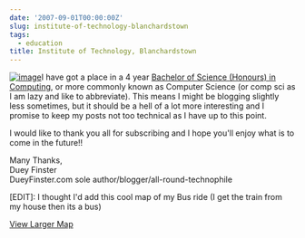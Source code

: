 ```yaml
---
date: '2007-09-01T00:00:00Z'
slug: institute-of-technology-blanchardstown
tags:
  - education
title: Institute of Technology, Blanchardstown
---
```


[![image](http://www.itb.ie/site/Images/newitbbanner760x95.jpg)](http://www.itb.ie/site/Images/newitbbanner760x95.jpg)I
have got a place in a 4 year
[Bachelor of Science (Honours) in Computing](http://www.itb.ie/site/courses/bn104.htm),
or more commonly known as Computer Science (or comp sci as I am lazy and like to
abbreviate). This means I might be blogging slightly less sometimes, but it
should be a hell of a lot more interesting and I promise to keep my posts not
too technical as I have up to this point.

I would like to thank you all for subscribing and I hope you'll enjoy what is to
come in the future!!

Many Thanks,  
Duey Finster  
DueyFinster.com sole author/blogger/all-round-technophile

[EDIT]: I thought I'd add this cool map of my Bus ride (I get the train from my
house then its a bus)

[View Larger Map](http://maps.google.com/maps/ms?ie=UTF8&hl=en&om=1&msa=0&msid=109383011069405553704.000438c1fbf9a8338b9f2&ll=53.393975,-6.383743&spn=0.035827,0.072956&z=13&source=embed)
